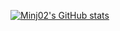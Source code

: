 
[![Minj02's GitHub stats](https://github-readme-stats.vercel.app/api?username=Minj02)](https://github.com/anuraghazra/github-readme-stats)


<!-- [![KIMminZz%27s Top Langs](https://github-readme-stats.vercel.app/api/top-langs/?username=KIMminZz&layout=compact)](https://github.com/anuraghazra/github-readme-stats) -->
